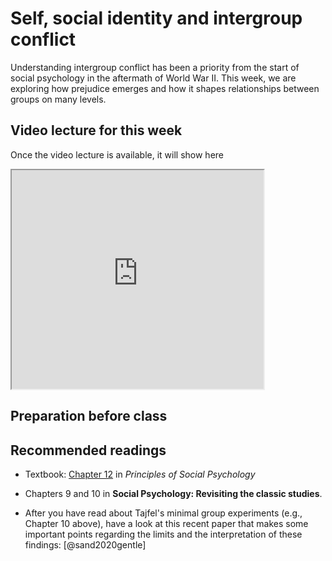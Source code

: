 # Self, social identity and intergroup conflict

Understanding intergroup conflict has been a priority from the start of social psychology in the aftermath
of World War II. This week, we are exploring how prejudice emerges and how it shapes relationships between
groups on many levels.

## Video lecture for this week

Once the video lecture is available, it will show here

<iframe src=" https://www.youtube.com/embed/NOTFOUND?rel=0&modestbranding=1&loop=1&playlist=NOTFOUND " allowfullscreen width=80% height=350></iframe>

## Preparation before class



## Recommended readings

* Textbook: [Chapter 12](https://open.lib.umn.edu/socialpsychology/part/chapter-12-stereotypes-prejudice-and-discrimination/) in *Principles of Social Psychology*

* Chapters 9 and 10 in **Social Psychology: Revisiting the classic studies**. 

* After you have read about Tajfel's minimal group experiments (e.g., Chapter 10 above), have a look at this recent paper that makes some important points regarding the limits and the interpretation of these findings: [@sand2020gentle]




